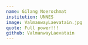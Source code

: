 ```yaml
---
name: Gilang Noerochmat
institution: UNNES
image: ValmanwayLaevatain.jpg
quote: Full power!!!
github: ValmanwayLaevatain
---
```

